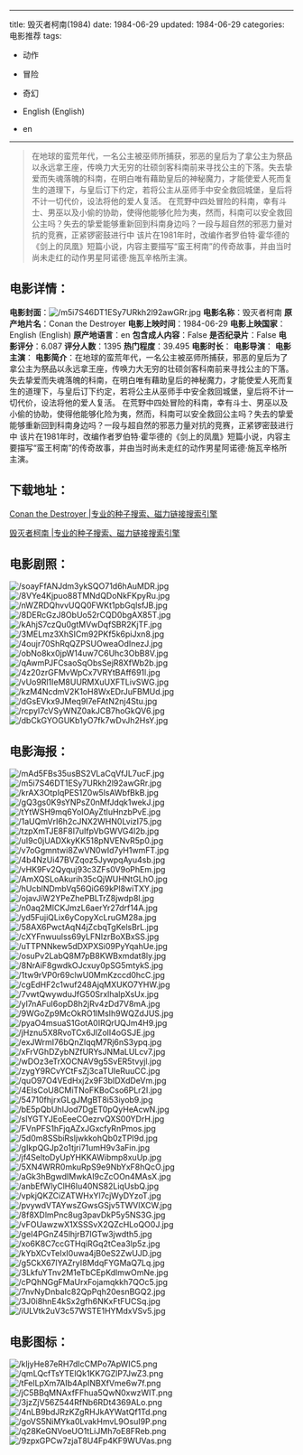 
---
title: 毁灭者柯南(1984)
date: 1984-06-29
updated: 1984-06-29
categories: 电影推荐
tags:
- 动作
- 冒险
- 奇幻

- English (English)
- en
---


> 在地球的蛮荒年代，一名公主被巫师所捕获，邪恶的皇后为了拿公主为祭品以永远拿王座，传唤力大无穷的壮硕剑客科南前来寻找公主的下落。失去挚爱而失魂落魄的科南，在明白唯有藉助皇后的神秘魔力，才能使爱人死而复生的道理下，与皇后订下约定，若将公主从巫师手中安全救回城堡，皇后将不计一切代价，设法将他的爱人复活。  在荒野中四处冒险的科南，幸有斗士、男巫以及小偷的协助，使得他能够化险为夷，然而，科南可以安全救回公主吗？失去的挚爱能够重新回到科南身边吗？一段与超自然的邪恶力量对抗的竞赛，正紧锣密鼓进行中  该片在1981年时，改编作者罗伯特·霍华德的《剑上的凤凰》短篇小说，内容主要描写“蛮王柯南”的传奇故事，并由当时尚未走红的动作男星阿诺德·施瓦辛格所主演。

## **电影详情**：

**电影封面**：<img src="https://image.tmdb.org/t/p/w200/m5i7S46DT1ESy7URkh2l92awGRr.jpg" alt="/m5i7S46DT1ESy7URkh2l92awGRr.jpg" title="/m5i7S46DT1ESy7URkh2l92awGRr.jpg">
**电影名称**：毁灭者柯南
**原产地片名**：Conan the Destroyer
**电影上映时间**：1984-06-29
**电影上映国家**：English (English)
**原产地语言**：en
**包含成人内容**：False
**是否纪录片**：False
**电影评分**：6.087
**评分人数**：1395
**热门程度**：39.495
**电影时长**：
**电影导演**：
**电影主演**：
**电影简介**：在地球的蛮荒年代，一名公主被巫师所捕获，邪恶的皇后为了拿公主为祭品以永远拿王座，传唤力大无穷的壮硕剑客科南前来寻找公主的下落。失去挚爱而失魂落魄的科南，在明白唯有藉助皇后的神秘魔力，才能使爱人死而复生的道理下，与皇后订下约定，若将公主从巫师手中安全救回城堡，皇后将不计一切代价，设法将他的爱人复活。  在荒野中四处冒险的科南，幸有斗士、男巫以及小偷的协助，使得他能够化险为夷，然而，科南可以安全救回公主吗？失去的挚爱能够重新回到科南身边吗？一段与超自然的邪恶力量对抗的竞赛，正紧锣密鼓进行中  该片在1981年时，改编作者罗伯特·霍华德的《剑上的凤凰》短篇小说，内容主要描写“蛮王柯南”的传奇故事，并由当时尚未走红的动作男星阿诺德·施瓦辛格所主演。

## **下载地址**：
[Conan the Destroyer |专业的种子搜索、磁力链接搜索引擎](https://movie.amd794.com:2083/?search=Conan%20the%20Destroyer&ordering=&mode=match_phrase&page_size=10&page=1)

[毁灭者柯南 |专业的种子搜索、磁力链接搜索引擎](https://movie.amd794.com:2083/?search=%E6%AF%81%E7%81%AD%E8%80%85%E6%9F%AF%E5%8D%97&ordering=&mode=match_phrase&page_size=10&page=1)
 

## **电影剧照**：
<img src="https://image.tmdb.org/t/p/original/soayFfANJdm3ykSQO71d6hAuMDR.jpg" alt="/soayFfANJdm3ykSQO71d6hAuMDR.jpg" title="/soayFfANJdm3ykSQO71d6hAuMDR.jpg"><img src="https://image.tmdb.org/t/p/original/8VYe4Kjpuo88TMNdQDoNkFKpyRu.jpg" alt="/8VYe4Kjpuo88TMNdQDoNkFKpyRu.jpg" title="/8VYe4Kjpuo88TMNdQDoNkFKpyRu.jpg"><img src="https://image.tmdb.org/t/p/original/nWZRDQhvvUQQ0FWKt1pbGqlsfJB.jpg" alt="/nWZRDQhvvUQQ0FWKt1pbGqlsfJB.jpg" title="/nWZRDQhvvUQQ0FWKt1pbGqlsfJB.jpg"><img src="https://image.tmdb.org/t/p/original/8DERcGzJ8ObUo52rCQD0bgAX85T.jpg" alt="/8DERcGzJ8ObUo52rCQD0bgAX85T.jpg" title="/8DERcGzJ8ObUo52rCQD0bgAX85T.jpg"><img src="https://image.tmdb.org/t/p/original/kAhjS7czQu0gtMVwDqfSBR2KjTF.jpg" alt="/kAhjS7czQu0gtMVwDqfSBR2KjTF.jpg" title="/kAhjS7czQu0gtMVwDqfSBR2KjTF.jpg"><img src="https://image.tmdb.org/t/p/original/3MELmz3XhSICm92PKf5k6piJxn8.jpg" alt="/3MELmz3XhSICm92PKf5k6piJxn8.jpg" title="/3MELmz3XhSICm92PKf5k6piJxn8.jpg"><img src="https://image.tmdb.org/t/p/original/4oujr70ShRqQZPSUOweaOdInezJ.jpg" alt="/4oujr70ShRqQZPSUOweaOdInezJ.jpg" title="/4oujr70ShRqQZPSUOweaOdInezJ.jpg"><img src="https://image.tmdb.org/t/p/original/obNo8kx0jpW14uw7C6Uhc3ObB8V.jpg" alt="/obNo8kx0jpW14uw7C6Uhc3ObB8V.jpg" title="/obNo8kx0jpW14uw7C6Uhc3ObB8V.jpg"><img src="https://image.tmdb.org/t/p/original/qAwmPJFCsaoSqObsSejR8XfWb2b.jpg" alt="/qAwmPJFCsaoSqObsSejR8XfWb2b.jpg" title="/qAwmPJFCsaoSqObsSejR8XfWb2b.jpg"><img src="https://image.tmdb.org/t/p/original/4z20zrGFMvWpCx7VRYtBAff691l.jpg" alt="/4z20zrGFMvWpCx7VRYtBAff691l.jpg" title="/4z20zrGFMvWpCx7VRYtBAff691l.jpg"><img src="https://image.tmdb.org/t/p/original/vUo9Rl1IeM8UURMXuUXFTLivSWG.jpg" alt="/vUo9Rl1IeM8UURMXuUXFTLivSWG.jpg" title="/vUo9Rl1IeM8UURMXuUXFTLivSWG.jpg"><img src="https://image.tmdb.org/t/p/original/kzM4NcdmV2K1oH8WxEDrJuFBMUd.jpg" alt="/kzM4NcdmV2K1oH8WxEDrJuFBMUd.jpg" title="/kzM4NcdmV2K1oH8WxEDrJuFBMUd.jpg"><img src="https://image.tmdb.org/t/p/original/dGsEVkx9JMeq9I7eFAtN2nj4Stu.jpg" alt="/dGsEVkx9JMeq9I7eFAtN2nj4Stu.jpg" title="/dGsEVkx9JMeq9I7eFAtN2nj4Stu.jpg"><img src="https://image.tmdb.org/t/p/original/rcpyI7cVSyWNZ0akJCB7hoGkQV6.jpg" alt="/rcpyI7cVSyWNZ0akJCB7hoGkQV6.jpg" title="/rcpyI7cVSyWNZ0akJCB7hoGkQV6.jpg"><img src="https://image.tmdb.org/t/p/original/dbCkGYOGUKb1yO7fk7wDvJh2HsY.jpg" alt="/dbCkGYOGUKb1yO7fk7wDvJh2HsY.jpg" title="/dbCkGYOGUKb1yO7fk7wDvJh2HsY.jpg">

## **电影海报**：
<img src="https://image.tmdb.org/t/p/original/mAd5FBs35usBS2VLaCqVfJL7ucF.jpg" alt="/mAd5FBs35usBS2VLaCqVfJL7ucF.jpg" title="/mAd5FBs35usBS2VLaCqVfJL7ucF.jpg"><img src="https://image.tmdb.org/t/p/original/m5i7S46DT1ESy7URkh2l92awGRr.jpg" alt="/m5i7S46DT1ESy7URkh2l92awGRr.jpg" title="/m5i7S46DT1ESy7URkh2l92awGRr.jpg"><img src="https://image.tmdb.org/t/p/original/krAX3OtpIqPES1Z0w5lsAWbfBkB.jpg" alt="/krAX3OtpIqPES1Z0w5lsAWbfBkB.jpg" title="/krAX3OtpIqPES1Z0w5lsAWbfBkB.jpg"><img src="https://image.tmdb.org/t/p/original/gQ3gs0K9sYNPsZ0nMfJdqk1wekJ.jpg" alt="/gQ3gs0K9sYNPsZ0nMfJdqk1wekJ.jpg" title="/gQ3gs0K9sYNPsZ0nMfJdqk1wekJ.jpg"><img src="https://image.tmdb.org/t/p/original/tYtWSH9mq6YoIOAyZtluHnzbPvE.jpg" alt="/tYtWSH9mq6YoIOAyZtluHnzbPvE.jpg" title="/tYtWSH9mq6YoIOAyZtluHnzbPvE.jpg"><img src="https://image.tmdb.org/t/p/original/1aUQmVrI6h2cJNX2WHN0LvizI75.jpg" alt="/1aUQmVrI6h2cJNX2WHN0LvizI75.jpg" title="/1aUQmVrI6h2cJNX2WHN0LvizI75.jpg"><img src="https://image.tmdb.org/t/p/original/tzpXmTJE8F8I7uIfpVbGWVG4l2b.jpg" alt="/tzpXmTJE8F8I7uIfpVbGWVG4l2b.jpg" title="/tzpXmTJE8F8I7uIfpVbGWVG4l2b.jpg"><img src="https://image.tmdb.org/t/p/original/uI9c0jUADXkyKK518pNVENvR5p0.jpg" alt="/uI9c0jUADXkyKK518pNVENvR5p0.jpg" title="/uI9c0jUADXkyKK518pNVENvR5p0.jpg"><img src="https://image.tmdb.org/t/p/original/v7oGgmntwi8ZwVN0wId7yH1wmFT.jpg" alt="/v7oGgmntwi8ZwVN0wId7yH1wmFT.jpg" title="/v7oGgmntwi8ZwVN0wId7yH1wmFT.jpg"><img src="https://image.tmdb.org/t/p/original/4b4NzUi47BVZqoz5JywpqAyu4sb.jpg" alt="/4b4NzUi47BVZqoz5JywpqAyu4sb.jpg" title="/4b4NzUi47BVZqoz5JywpqAyu4sb.jpg"><img src="https://image.tmdb.org/t/p/original/vHK9Fv2Qyquj93c3ZFs0V9oPhEm.jpg" alt="/vHK9Fv2Qyquj93c3ZFs0V9oPhEm.jpg" title="/vHK9Fv2Qyquj93c3ZFs0V9oPhEm.jpg"><img src="https://image.tmdb.org/t/p/original/AmXQSLoAkurih35cQjWUHNtGLhO.jpg" alt="/AmXQSLoAkurih35cQjWUHNtGLhO.jpg" title="/AmXQSLoAkurih35cQjWUHNtGLhO.jpg"><img src="https://image.tmdb.org/t/p/original/hUcblNDmbVq56QiG69kPl8wiTXY.jpg" alt="/hUcblNDmbVq56QiG69kPl8wiTXY.jpg" title="/hUcblNDmbVq56QiG69kPl8wiTXY.jpg"><img src="https://image.tmdb.org/t/p/original/ojavJiW2YPeZhePBLTrZ8jwdp8l.jpg" alt="/ojavJiW2YPeZhePBLTrZ8jwdp8l.jpg" title="/ojavJiW2YPeZhePBLTrZ8jwdp8l.jpg"><img src="https://image.tmdb.org/t/p/original/n0aq2MlCKJmzL6aerYr27drf14A.jpg" alt="/n0aq2MlCKJmzL6aerYr27drf14A.jpg" title="/n0aq2MlCKJmzL6aerYr27drf14A.jpg"><img src="https://image.tmdb.org/t/p/original/yd5FujiQLix6yCopyXcLruGM28a.jpg" alt="/yd5FujiQLix6yCopyXcLruGM28a.jpg" title="/yd5FujiQLix6yCopyXcLruGM28a.jpg"><img src="https://image.tmdb.org/t/p/original/58AX6PwctAqN4jZcbqTgKelsBrL.jpg" alt="/58AX6PwctAqN4jZcbqTgKelsBrL.jpg" title="/58AX6PwctAqN4jZcbqTgKelsBrL.jpg"><img src="https://image.tmdb.org/t/p/original/cXYFnwuulss69yLFNIzrBoXBxSS.jpg" alt="/cXYFnwuulss69yLFNIzrBoXBxSS.jpg" title="/cXYFnwuulss69yLFNIzrBoXBxSS.jpg"><img src="https://image.tmdb.org/t/p/original/uTTPNNkew5dDXPXSi09PyYqahUe.jpg" alt="/uTTPNNkew5dDXPXSi09PyYqahUe.jpg" title="/uTTPNNkew5dDXPXSi09PyYqahUe.jpg"><img src="https://image.tmdb.org/t/p/original/osuPv2LabQ8M7pB8KWBxmdat8ly.jpg" alt="/osuPv2LabQ8M7pB8KWBxmdat8ly.jpg" title="/osuPv2LabQ8M7pB8KWBxmdat8ly.jpg"><img src="https://image.tmdb.org/t/p/original/8NrAiF8gwdkOJcxuy0pSG5mtykS.jpg" alt="/8NrAiF8gwdkOJcxuy0pSG5mtykS.jpg" title="/8NrAiF8gwdkOJcxuy0pSG5mtykS.jpg"><img src="https://image.tmdb.org/t/p/original/1tw9rVP0r69clwU0MmKzccd0hcC.jpg" alt="/1tw9rVP0r69clwU0MmKzccd0hcC.jpg" title="/1tw9rVP0r69clwU0MmKzccd0hcC.jpg"><img src="https://image.tmdb.org/t/p/original/cgEdHF2c1wuf248AjqMXUKO7YHW.jpg" alt="/cgEdHF2c1wuf248AjqMXUKO7YHW.jpg" title="/cgEdHF2c1wuf248AjqMXUKO7YHW.jpg"><img src="https://image.tmdb.org/t/p/original/7vwtQwywduJfG50SrxlhalpXsUx.jpg" alt="/7vwtQwywduJfG50SrxlhalpXsUx.jpg" title="/7vwtQwywduJfG50SrxlhalpXsUx.jpg"><img src="https://image.tmdb.org/t/p/original/yl7nAFuI6opD8h2jRv4zDd7V8mA.jpg" alt="/yl7nAFuI6opD8h2jRv4zDd7V8mA.jpg" title="/yl7nAFuI6opD8h2jRv4zDd7V8mA.jpg"><img src="https://image.tmdb.org/t/p/original/9WGoZp9McOkRO1lMsIh9WQZdJUS.jpg" alt="/9WGoZp9McOkRO1lMsIh9WQZdJUS.jpg" title="/9WGoZp9McOkRO1lMsIh9WQZdJUS.jpg"><img src="https://image.tmdb.org/t/p/original/pyaO4msuaS1GotA0IRQrUQJm4H9.jpg" alt="/pyaO4msuaS1GotA0IRQrUQJm4H9.jpg" title="/pyaO4msuaS1GotA0IRQrUQJm4H9.jpg"><img src="https://image.tmdb.org/t/p/original/jHznu5X8RvoTCx6JlZolI4oGSJE.jpg" alt="/jHznu5X8RvoTCx6JlZolI4oGSJE.jpg" title="/jHznu5X8RvoTCx6JlZolI4oGSJE.jpg"><img src="https://image.tmdb.org/t/p/original/exJWrmI76bQnZlqqM7Rj6nS3ypq.jpg" alt="/exJWrmI76bQnZlqqM7Rj6nS3ypq.jpg" title="/exJWrmI76bQnZlqqM7Rj6nS3ypq.jpg"><img src="https://image.tmdb.org/t/p/original/xFrVGhDZybNZfURYsJNMaLULcv7.jpg" alt="/xFrVGhDZybNZfURYsJNMaLULcv7.jpg" title="/xFrVGhDZybNZfURYsJNMaLULcv7.jpg"><img src="https://image.tmdb.org/t/p/original/wDOz3eTrXOCNAV9g5SvER5tvyjl.jpg" alt="/wDOz3eTrXOCNAV9g5SvER5tvyjl.jpg" title="/wDOz3eTrXOCNAV9g5SvER5tvyjl.jpg"><img src="https://image.tmdb.org/t/p/original/zygY9RCvYCtFsZj3caTUIeRuuCC.jpg" alt="/zygY9RCvYCtFsZj3caTUIeRuuCC.jpg" title="/zygY9RCvYCtFsZj3caTUIeRuuCC.jpg"><img src="https://image.tmdb.org/t/p/original/quO97O4VEdHxj2x9F3bIDXdDeVm.jpg" alt="/quO97O4VEdHxj2x9F3bIDXdDeVm.jpg" title="/quO97O4VEdHxj2x9F3bIDXdDeVm.jpg"><img src="https://image.tmdb.org/t/p/original/4EIsCoU8CMiTNoFKBoCso6PLr2I.jpg" alt="/4EIsCoU8CMiTNoFKBoCso6PLr2I.jpg" title="/4EIsCoU8CMiTNoFKBoCso6PLr2I.jpg"><img src="https://image.tmdb.org/t/p/original/54710fhjrxGLgJMgBT8i53iyob9.jpg" alt="/54710fhjrxGLgJMgBT8i53iyob9.jpg" title="/54710fhjrxGLgJMgBT8i53iyob9.jpg"><img src="https://image.tmdb.org/t/p/original/bE5pQbUhIJod7DgET0pQyHeAcwN.jpg" alt="/bE5pQbUhIJod7DgET0pQyHeAcwN.jpg" title="/bE5pQbUhIJod7DgET0pQyHeAcwN.jpg"><img src="https://image.tmdb.org/t/p/original/slYGTYJEoEeeCOezrvQXS00YDrH.jpg" alt="/slYGTYJEoEeeCOezrvQXS00YDrH.jpg" title="/slYGTYJEoEeeCOezrvQXS00YDrH.jpg"><img src="https://image.tmdb.org/t/p/original/FVnPFS1hFjqAZxJGxcfyRnPmos.jpg" alt="/FVnPFS1hFjqAZxJGxcfyRnPmos.jpg" title="/FVnPFS1hFjqAZxJGxcfyRnPmos.jpg"><img src="https://image.tmdb.org/t/p/original/5d0m8SSbiRsljwkkohQb0zTPI9d.jpg" alt="/5d0m8SSbiRsljwkkohQb0zTPI9d.jpg" title="/5d0m8SSbiRsljwkkohQb0zTPI9d.jpg"><img src="https://image.tmdb.org/t/p/original/gIkpQGJp2o1tjri71umH9v3aFin.jpg" alt="/gIkpQGJp2o1tjri71umH9v3aFin.jpg" title="/gIkpQGJp2o1tjri71umH9v3aFin.jpg"><img src="https://image.tmdb.org/t/p/original/jf4SeltoDyUpYHKKAWibmp8xuUp.jpg" alt="/jf4SeltoDyUpYHKKAWibmp8xuUp.jpg" title="/jf4SeltoDyUpYHKKAWibmp8xuUp.jpg"><img src="https://image.tmdb.org/t/p/original/5XN4WRR0mkuRpS9e9NbYxF8hQcO.jpg" alt="/5XN4WRR0mkuRpS9e9NbYxF8hQcO.jpg" title="/5XN4WRR0mkuRpS9e9NbYxF8hQcO.jpg"><img src="https://image.tmdb.org/t/p/original/aGk3hBgwdIMwkAI9cZcOOn4MAsX.jpg" alt="/aGk3hBgwdIMwkAI9cZcOOn4MAsX.jpg" title="/aGk3hBgwdIMwkAI9cZcOOn4MAsX.jpg"><img src="https://image.tmdb.org/t/p/original/anbEfWlyClH6Iu40NS82LiqUsbQ.jpg" alt="/anbEfWlyClH6Iu40NS82LiqUsbQ.jpg" title="/anbEfWlyClH6Iu40NS82LiqUsbQ.jpg"><img src="https://image.tmdb.org/t/p/original/vpkjQKZCiZATWHxYl7cjWyDYzoT.jpg" alt="/vpkjQKZCiZATWHxYl7cjWyDYzoT.jpg" title="/vpkjQKZCiZATWHxYl7cjWyDYzoT.jpg"><img src="https://image.tmdb.org/t/p/original/pvywdVTAYwsZGwsGSjv5TWVlXCW.jpg" alt="/pvywdVTAYwsZGwsGSjv5TWVlXCW.jpg" title="/pvywdVTAYwsZGwsGSjv5TWVlXCW.jpg"><img src="https://image.tmdb.org/t/p/original/8f8XDlmPnc8ug3pavDkP5y5NS3G.jpg" alt="/8f8XDlmPnc8ug3pavDkP5y5NS3G.jpg" title="/8f8XDlmPnc8ug3pavDkP5y5NS3G.jpg"><img src="https://image.tmdb.org/t/p/original/vFOUawzwX1XSSSvX2QZcHLoQO0J.jpg" alt="/vFOUawzwX1XSSSvX2QZcHLoQO0J.jpg" title="/vFOUawzwX1XSSSvX2QZcHLoQO0J.jpg"><img src="https://image.tmdb.org/t/p/original/geI4PGnZ45lhjrB7IGTw3jwdth5.jpg" alt="/geI4PGnZ45lhjrB7IGTw3jwdth5.jpg" title="/geI4PGnZ45lhjrB7IGTw3jwdth5.jpg"><img src="https://image.tmdb.org/t/p/original/xo6K8C7ccGTHqiRGq2tCea3lp5z.jpg" alt="/xo6K8C7ccGTHqiRGq2tCea3lp5z.jpg" title="/xo6K8C7ccGTHqiRGq2tCea3lp5z.jpg"><img src="https://image.tmdb.org/t/p/original/kYbXCvTeIxI0uwa4jB0eS2ZwUJD.jpg" alt="/kYbXCvTeIxI0uwa4jB0eS2ZwUJD.jpg" title="/kYbXCvTeIxI0uwa4jB0eS2ZwUJD.jpg"><img src="https://image.tmdb.org/t/p/original/g5CkX67lYAZryI8MdqFYGMaQ7Lq.jpg" alt="/g5CkX67lYAZryI8MdqFYGMaQ7Lq.jpg" title="/g5CkX67lYAZryI8MdqFYGMaQ7Lq.jpg"><img src="https://image.tmdb.org/t/p/original/3LkfuYTnv2M1eTbCEpKdlmwOmNe.jpg" alt="/3LkfuYTnv2M1eTbCEpKdlmwOmNe.jpg" title="/3LkfuYTnv2M1eTbCEpKdlmwOmNe.jpg"><img src="https://image.tmdb.org/t/p/original/cPQhNGgFMaUrxFojamqkkh7QOc5.jpg" alt="/cPQhNGgFMaUrxFojamqkkh7QOc5.jpg" title="/cPQhNGgFMaUrxFojamqkkh7QOc5.jpg"><img src="https://image.tmdb.org/t/p/original/7nvNyDnbaIc82QpPqh20esnBGQ2.jpg" alt="/7nvNyDnbaIc82QpPqh20esnBGQ2.jpg" title="/7nvNyDnbaIc82QpPqh20esnBGQ2.jpg"><img src="https://image.tmdb.org/t/p/original/3J0i8hnE4kSx2gfh6NKxFtFUCSq.jpg" alt="/3J0i8hnE4kSx2gfh6NKxFtFUCSq.jpg" title="/3J0i8hnE4kSx2gfh6NKxFtFUCSq.jpg"><img src="https://image.tmdb.org/t/p/original/iULVtk2uV3c57WSTE1HYMdxVSv5.jpg" alt="/iULVtk2uV3c57WSTE1HYMdxVSv5.jpg" title="/iULVtk2uV3c57WSTE1HYMdxVSv5.jpg">

## **电影图标**：
<img src="https://image.tmdb.org/t/p/original/kljyHe87eRH7dIcCMPo7ApWIC5.png" alt="/kljyHe87eRH7dIcCMPo7ApWIC5.png" title="/kljyHe87eRH7dIcCMPo7ApWIC5.png"><img src="https://image.tmdb.org/t/p/original/qmLQcfTsYTElQk1KK7GZlP7JwZ3.png" alt="/qmLQcfTsYTElQk1KK7GZlP7JwZ3.png" title="/qmLQcfTsYTElQk1KK7GZlP7JwZ3.png"><img src="https://image.tmdb.org/t/p/original/tFelLpXm7AIb4ApINBXfVme6w7f.png" alt="/tFelLpXm7AIb4ApINBXfVme6w7f.png" title="/tFelLpXm7AIb4ApINBXfVme6w7f.png"><img src="https://image.tmdb.org/t/p/original/jC5BBqMNAxfFFhua5QwN0xwzWIT.png" alt="/jC5BBqMNAxfFFhua5QwN0xwzWIT.png" title="/jC5BBqMNAxfFFhua5QwN0xwzWIT.png"><img src="https://image.tmdb.org/t/p/original/3jzZjV56Z544RfNb6RDt4369ALo.png" alt="/3jzZjV56Z544RfNb6RDt4369ALo.png" title="/3jzZjV56Z544RfNb6RDt4369ALo.png"><img src="https://image.tmdb.org/t/p/original/4nLB9bdJRzKZgRHJkAYWatQf1Td.png" alt="/4nLB9bdJRzKZgRHJkAYWatQf1Td.png" title="/4nLB9bdJRzKZgRHJkAYWatQf1Td.png"><img src="https://image.tmdb.org/t/p/original/goVS5NiMYka0LvakHmvL9OsuI9P.png" alt="/goVS5NiMYka0LvakHmvL9OsuI9P.png" title="/goVS5NiMYka0LvakHmvL9OsuI9P.png"><img src="https://image.tmdb.org/t/p/original/q28KeGNVoeUO1tLiJMh7oE8FReb.png" alt="/q28KeGNVoeUO1tLiJMh7oE8FReb.png" title="/q28KeGNVoeUO1tLiJMh7oE8FReb.png"><img src="https://image.tmdb.org/t/p/original/9zpxGPCw7zjaT8U4Fp4KF9WUVas.png" alt="/9zpxGPCw7zjaT8U4Fp4KF9WUVas.png" title="/9zpxGPCw7zjaT8U4Fp4KF9WUVas.png">
